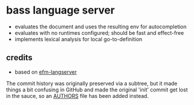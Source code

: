 # bass language server

* evaluates the document and uses the resulting env for autocompletion
* evaluates with no runtimes configured; should be fast and effect-free
* implements lexical analysis for local go-to-definition

## credits

* based on [efm-langserver](https://github.com/mattn/efm-langserver)

The commit history was originally preserved via a subtree, but it made things a
bit confusing in GitHub and made the original 'init' commit get lost in the
sauce, so an [AUTHORS](./AUTHORS) file has been added instead.
